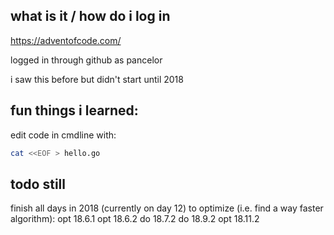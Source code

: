 ## what is it / how do i log in

https://adventofcode.com/

logged in through github as pancelor

i saw this before but didn't start until 2018

## fun things i learned:

edit code in cmdline with:

```bash
cat <<EOF > hello.go
```

## todo still

finish all days in 2018 (currently on day 12)
to optimize (i.e. find a way faster algorithm):
    opt 18.6.1
    opt 18.6.2
    do 18.7.2
    do 18.9.2
    opt 18.11.2
